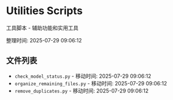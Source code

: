 # Utilities Scripts

工具脚本 - 辅助功能和实用工具

整理时间: 2025-07-29 09:06:12

## 文件列表

- `check_model_status.py` - 移动时间: 2025-07-29 09:06:12
- `organize_remaining_files.py` - 移动时间: 2025-07-29 09:06:12
- `remove_duplicates.py` - 移动时间: 2025-07-29 09:06:12
